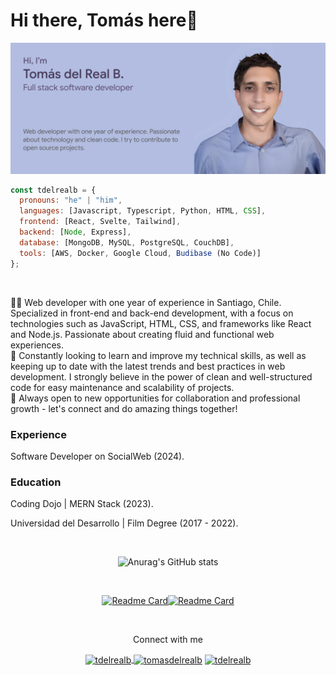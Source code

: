 <h1 align='left'>Hi there, Tomás here👋</h1>

<p> 
<img src="./card.png">
</p>

```js
const tdelrealb = {
  pronouns: "he" | "him",
  languages: [Javascript, Typescript, Python, HTML, CSS],
  frontend: [React, Svelte, Tailwind],
  backend: [Node, Express],
  database: [MongoDB, MySQL, PostgreSQL, CouchDB],
  tools: [AWS, Docker, Google Cloud, Budibase (No Code)]
};
```

<br>

<p align='left'>👨‍💻 Web developer with one year of experience in Santiago, Chile. Specialized in front-end and back-end development, with a focus on technologies such as JavaScript, HTML, CSS, and frameworks like React and Node.js. Passionate about creating fluid and functional web experiences.

<br>
🧠 Constantly looking to learn and improve my technical skills, as well as keeping up to date with the latest trends and best practices in web development. I strongly believe in the power of clean and well-structured code for easy maintenance and scalability of projects.

<br>
🚀 Always open to new opportunities for collaboration and professional growth - let's connect and do amazing things together!</p>

<h3 align='left'>Experience</h3>
<p align='left'> Software Developer on SocialWeb (2024).</p>

<h3 align='left'>Education</h3>

<p align='left'>Coding Dojo | MERN Stack (2023).</p>
<p align='left'>Universidad del Desarrollo | Film Degree (2017 - 2022).</p>

<br>

<div align='center'>

![Anurag's GitHub stats](https://github-readme-stats.vercel.app/api?username=tdelrealb&show_icons=true&theme=dracula)

<br>

[![Readme Card](https://github-readme-stats.vercel.app/api/pin/?username=tdelrealb&repo=Lifesphere-YourLifeOrganizer&theme=dracula)](https://github.com/tdelrealb/Lifesphere-YourLifeOrganizer)[![Readme Card](https://github-readme-stats.vercel.app/api/pin/?username=tdelrealb&repo=Budibase-CustomComponents&theme=dracula)](https://github.com/tdelrealb/Budibase-CustomComponents)

</div>

<br>

<p align='center'>Connect with me</p>
<p align='center'>
<a href='https://linkedin.com/in/tdelrealb' target='blank'>
<img align="center" src="https://raw.githubusercontent.com/rahuldkjain/github-profile-readme-generator/master/src/images/icons/Social/linked-in-alt.svg" alt="tdelrealb" height="20" width="30" />
</a>
<a href="https://instagram.com/delrealtomas.dev" target="blank"><img align="center" src="https://raw.githubusercontent.com/rahuldkjain/github-profile-readme-generator/master/src/images/icons/Social/instagram.svg" alt="tomasdelrealb" height="20" width="40" /></a>
<a href="https://discord.gg/tdelrealb" target="blank"><img align="center" src="https://raw.githubusercontent.com/rahuldkjain/github-profile-readme-generator/master/src/images/icons/Social/discord.svg" alt="tdelrealb" height="30" width="40" /></a>
</p>
